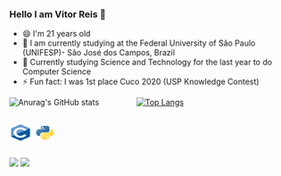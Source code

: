 ### Hello I am Vitor Reis 👋

- 😄 I'm 21 years old
- 🌱 I am currently studying at the Federal University of São Paulo (UNIFESP)- São José dos Campos, Brazil
- 👯 Currently studying Science and Technology for the last year to do Computer Science
- ⚡ Fun fact: I was 1st place Cuco 2020 (USP Knowledge Contest)

![Anurag's GitHub stats](https://github-readme-stats.vercel.app/api?username=vitinn7&show_icons=true&theme=radical) &nbsp; &nbsp; &nbsp; &nbsp; &nbsp; &nbsp; &nbsp; &nbsp; [![Top Langs](https://github-readme-stats.vercel.app/api/top-langs/?username=vitinn7&layout=compact)](https://github.com/anuraghazra/github-readme-stats)

<div style="display: inline_block"><br>
  <img align="center" alt="Vitor-C" height="30" width="40" src="https://github.com/devicons/devicon/blob/master/icons/c/c-original.svg">
  <img align="center" alt="Vitor-Python" height="30" width="40" src="https://raw.githubusercontent.com/devicons/devicon/master/icons/python/python-original.svg">
</div>

##

<div> 
  <a href = "mailto:vitorreissil@gmail.com"><img src="https://img.shields.io/badge/-Gmail-%23333?style=for-the-badge&logo=gmail&logoColor=white" target="_blank"></a>
  <a href="https://www.linkedin.com/in/vitor-gon%C3%A7alves-reis-da-silva-3ba390285/" target="_blank"><img src="https://img.shields.io/badge/-LinkedIn-%230077B5?style=for-the-badge&logo=linkedin&logoColor=white" target="_blank"></a> 
  
</div>
